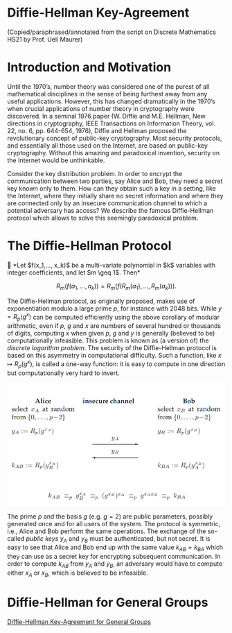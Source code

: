 # Diffie-Hellman Key-Agreement

(Copied/paraphrased/annotated from the script on Discrete Mathematics HS21 by Prof. Ueli Maurer)

# Introduction and Motivation

Until the 1970’s, number theory was considered one of the purest of all mathematical disciplines in the sense of being furthest away from any useful applications. However, this has changed dramatically in the 1970’s when crucial applications of number theory in cryptography were discovered.
In a seminal 1976 paper (W. Diffie and M.E. Hellman, New directions in cryptography, IEEE Transactions on Information Theory, vol. 22, no. 6, pp. 644-654, 1976), Diffie and Hellman proposed the revolutionary concept of public-key cryptography. Most security protocols, and essentially all those used on the Internet, are based on public-key cryptography. Without this amazing and paradoxical invention, security on the Internet would be unthinkable.

Consider the key distribution problem. In order to encrypt the communication between two parties, say Alice and Bob, they need a secret key known only to them. How can they obtain such a key in a setting, like the Internet, where they initially share no secret information and where they are connected only by an insecure communication channel to which a potential adversary has access? We describe the famous Diffie-Hellman protocol which allows to solve this seemingly paradoxical problem.

# The Diffie-Hellman Protocol

<aside>
📎 *Let $f(x_1,..., x_k)$ be a multi-variate polynomial in $k$ variables with integer coefficients, and let $m \geq 1$. Then*

$$
R_m(f(a_1, ..., a_k)) = R_m(f(R_m(a_1), ..., R_m(a_k))).
$$

</aside>

The Diffie-Hellman protocol, as originally proposed, makes use of exponentiation modulo a large prime $p$, for instance with 2048 bits. While $y = R_p(g^x)$ can be computed efficiently using the above corollary of modular arithmetic, even if $p$, $g$ and $x$ are numbers of several hundred or thousands of digits, computing $x$ when given $p$, $g$ and $y$ is generally (believed to be) computationally infeasible. This problem is known as (a version of) the *discrete logarithm problem*. The security of the Diffie-Hellman protocol is based on this asymmetry in computational difficulty. Such a function, like $x \longmapsto R_p(g^x)$, is called a one-way function: it is easy to compute in one direction but computationally very hard to invert.

![Untitled](Diffie-Hellman%20Key-Agreement/Untitled.png)

The prime $p$ and the basis $g$ (e.g. $g = 2$) are public parameters, possibly generated once and for all users of the system. The protocol is symmetric, i.e., Alice and Bob perform the same operations. The exchange of the so-called *public keys* $y_A$ and $y_B$ must be authenticated, but not secret. It is easy to see that Alice and Bob end up with the same value $k_{AB} = k_{BA}$ which they can use as a secret key for encrypting subsequent communication. In order to compute $k_{AB}$ from $y_A$ and $y_B$, an adversary would have to compute either $x_A$ or $x_B$, which is believed to be infeasible.

# Diffie-Hellman for General Groups

[Diffie-Hellman Key-Agreement for General Groups](../Algebra/Diffie-Hellman%20Key-Agreement%20for%20General%20Groups.md)